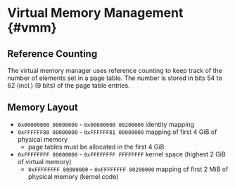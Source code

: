 # Virtual Memory Management {#vmm}

## Reference Counting

The virtual memory manager uses reference counting to keep track of the number of elements set in a page table.
The number is stored in bits 54 to 62 (incl.) (9 bits) of the page table entries.

## Memory Layout

- `0x00000000 00000000` - `0x00000000 00200000` identity mapping
- `0xFFFFFF80 00000000` - `0xFFFFFF81 00000000` mapping of first 4 GiB of physical memory
    - page tables must be allocated in the first 4 GiB
- `0xFFFFFFFF 80000000` - `0xFFFFFFFF FFFFFFFF` kernel space (highest 2 GiB of virtual memory)
    - `0xFFFFFFFF 80000000` - `0xFFFFFFFF 80200000` mapping of first 2 MiB of physical memory (kernel code)
